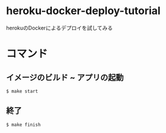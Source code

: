 # heroku-docker-deploy-tutorial
herokuのDockerによるデプロイを試してみる

# コマンド

## イメージのビルド ~ アプリの起動

```console
$ make start
```

## 終了

```
$ make finish
```

